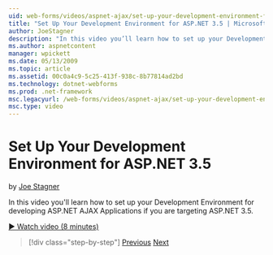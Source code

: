 ```yaml
---
uid: web-forms/videos/aspnet-ajax/set-up-your-development-environment-for-aspnet-35
title: "Set Up Your Development Environment for ASP.NET 3.5 | Microsoft Docs"
author: JoeStagner
description: "In this video you’ll learn how to set up your Development Environment for developing ASP.NET AJAX Applications if you are targeting ASP.NET 3.5."
ms.author: aspnetcontent
manager: wpickett
ms.date: 05/13/2009
ms.topic: article
ms.assetid: 00c0a4c9-5c25-413f-938c-8b77814ad2bd
ms.technology: dotnet-webforms
ms.prod: .net-framework
msc.legacyurl: /web-forms/videos/aspnet-ajax/set-up-your-development-environment-for-aspnet-35
msc.type: video
---
```

Set Up Your Development Environment for ASP.NET 3.5
====================
by [Joe Stagner](https://github.com/JoeStagner)

In this video you'll learn how to set up your Development Environment for developing ASP.NET AJAX Applications if you are targeting ASP.NET 3.5.

[&#9654; Watch video (8 minutes)](https://channel9.msdn.com/Blogs/ASP-NET-Site-Videos/set-up-your-development-environment-for-aspnet-35)

>[!div class="step-by-step"]
[Previous](how-to-dynamically-add-controls-to-a-web-page.md)
[Next](set-up-your-development-environment-for-aspnet-20.md)